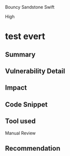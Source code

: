 Bouncy Sandstone Swift

High

# test evert

## Summary

## Vulnerability Detail

## Impact

## Code Snippet

## Tool used

Manual Review

## Recommendation
